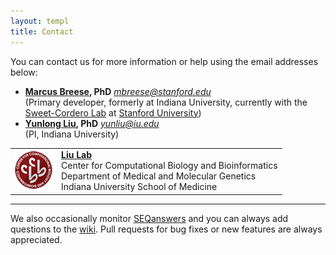 ```yaml
---
layout: templ
title: Contact
---
```


You can contact us for more information or help using the email addresses below:

* **[Marcus Breese](https://github.com/mbreese), PhD** *mbreese@stanford.edu*<br/>(Primary developer, formerly at Indiana University, currently with the <a href="http://sweetcorderolab.stanford.edu">Sweet-Cordero Lab</a> at <a href="http://stanford.edu">Stanford University</a>)
* **[Yunlong Liu](http://compbio.iupui.edu/people/details/10), PhD** *yunliu@iu.edu*<br/>(PI, Indiana University)


<center>
    <table border="0" cellpadding="8" cellspacing="16">
      <tr>
        <td>
          <a href="http://compbio.iupui.edu"><img title="Center for Computational Biology and Bioinformatics" alt="Center for Computational Biology and Bioinformatics" src="/assets/img/logo_CCBB50.png" border="0"></a>
        </td>
        <td>
          <a href="http://compbio.iupui.edu/group/6/pages/about_us"><b>Liu Lab</b></a><br/>
            Center for Computational Biology and Bioinformatics<br/>
            Department of Medical and Molecular Genetics<br/>
            Indiana University School of Medicine<br/>
        </td>
      </tr>
    </table>
</center>

----

We also occasionally monitor [SEQanswers](http://seqanswers.com/) and you can always add questions to the [wiki](http://github.com/ngsutils/ngsutils/wiki).
Pull requests for bug fixes or new features are always appreciated.
